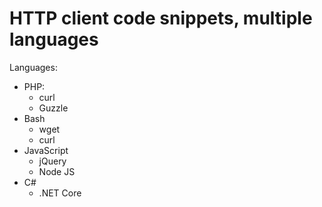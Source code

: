 # HTTP client code snippets, multiple languages

Languages:
 - PHP:
   - curl
   - Guzzle
 - Bash
   - wget
   - curl
 - JavaScript
   - jQuery
   - Node JS
 - C#
   - .NET Core

